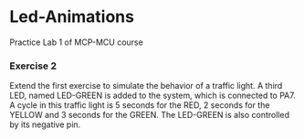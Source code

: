 # Led-Animations
Practice Lab 1 of MCP-MCU course

### Exercise 2
Extend the first exercise to simulate the behavior of a traffic light. A third LED, named LED-GREEN is added to the system, which is connected to PA7. 
A cycle in this traffic light is 5 seconds for the RED, 2 seconds for the YELLOW and 3 seconds for the GREEN. The LED-GREEN is also controlled by its negative pin.
